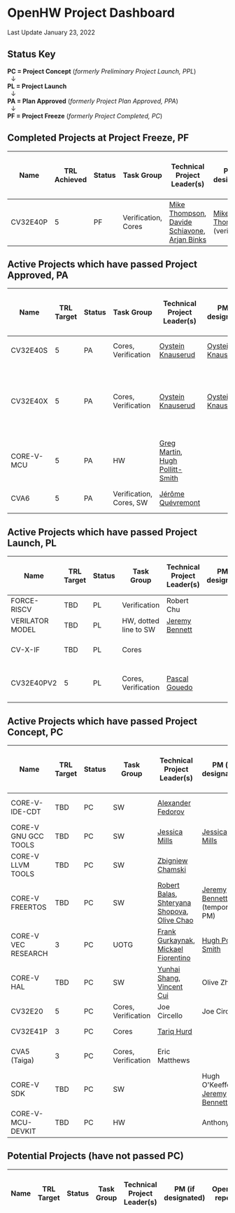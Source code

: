 
# OpenHW Project Dashboard

Last Update January 23, 2022

## Status Key
**PC = Project Concept** (*formerly Preliminary Project Launch, PPL*)  
&nbsp; &#8595;  
**PL = Project Launch**  
&nbsp; &#8595;  
**PA = Plan Approved** (*formerly Project Plan Approved, PPA*)  
&nbsp; &#8595;  
**PF = Project Freeze** (*formerly Project Completed, PC*)


## Completed Projects at Project Freeze, PF

| Name     	  | TRL Achieved | Status 	| Task Group                          | Technical Project Leader(s)                   | PM (if designated) 	| OpenHW repo(s)  | EF Project 		| ECLIPSE CQ   	|  PC 		| PL 		|PA 		| PF 		|Project Proposal (or Readme File) 						|
|----------	  |-------- |--------	|-----------------------------	|----------------------------------------------	|--------------------	|--------------	  | -----------------  	|-------------- |------------ 	|-------------- |-------------- |-------------- |---------------------------------------------------------------------- |
| CV32E40P 	  | 5     	| PF     	| Verification,  Cores 		| [Mike Thompson](https://github.com/orgs/openhwgroup/people/MikeOpenHWGroup),  [Davide Schiavone](https://github.com/orgs/openhwgroup/people/davideschiavone), [Arjan Binks](https://github.com/orgs/openhwgroup/people/Silabs-ArjanB)  	| [Mike Thompson](https://github.com/orgs/openhwgroup/people/MikeOpenHWGroup) (verif) | [cv32e40p](https://github.com/openhwgroup/cv32e40p)        | CORE-V Cores      	| [22444](https://dev.eclipse.org/ipzilla/show_bug.cgi?id=22444), [22415](https://dev.eclipse.org/ipzilla/show_bug.cgi?id=22415), [22867](http://dev.eclipse.org/ipzilla/show_bug.cgi?id=22867). [22987](https://dev.eclipse.org/ipzilla/show_bug.cgi?id=22987) 	| grandfathered | grandfathered	| grandfathered	|RTL Freeze [REL 1.0.0](https://projects.eclipse.org/projects/openhw.corev/downloads) 2021.01.20(A)	| [core-v cv32e40p readme](https://github.com/openhwgroup/cv32e40p/blob/master/README.md)		|


## Active Projects which have passed Project Approved, PA

| Name     	  | TRL Target | Status 	| Task Group                          | Technical Project Leader(s)                   |  PM (if designated)  	| OpenHW repo(s)  | EF Project 		| ECLIPSE CQ   	|  PC 		| PL 		|PA 		| Project Proposal (or Readme File) 						| Project Plan |
|----------	 |--------  |--------	|-----------------------------	|----------------------------------------------	|--------------------	|--------------	  | -----------------  	|-------------- |------------ 	|-------------- |-------------- |---------------------------------------------------------------------- | ---------------------------------------------------------------------- |
| CV32E40S  		| 5     	|  PA | Cores, Verification                  | [Oystein Knauserud](https://github.com/silabs-oysteink) 					|      [Oystein Knauserud](https://github.com/silabs-oysteink)		| [cv32e40s](https://github.com/openhwgroup/cv32e40s)     | CORE-V Cores 	|    	| 21.02.22 (A)	| 21.02.22 (A) 		| 21.03.22 (A)		| [cv32e40s combined PPL/PL](https://github.com/openhwgroup/core-v-docs/blob/master/program/Project-Descriptions-and-Plans/CV32E40S/CV32E40S-PPL.md)								|  [PA slides, ](https://github.com/openhwgroup/core-v-docs/blob/master/program/Project-Descriptions-and-Plans/CV32E40S/CV32E40X_CV32E40S_project_plan.pdf)       [PA checklist](https://github.com/openhwgroup/core-v-docs/blob/master/program/Project-Descriptions-and-Plans/CV32E40S/CV32E40X_CV32E40S_PA.xlsx)         |
| CV32E40X  		| 5     	|  PA | Cores, Verification                  | [Oystein Knauserud](https://github.com/silabs-oysteink) 					|      [Oystein Knauserud](https://github.com/silabs-oysteink)		| [cv32e40x](https://github.com/openhwgroup/cv32e40x)     | CORE-V Cores 	| [23159](https://dev.eclipse.org/ipzilla/show_bug.cgi?id=23159) [22398](https://dev.eclipse.org/ipzilla/show_bug.cgi?id=23398) [23401](https://dev.eclipse.org/ipzilla/show_bug.cgi?id=23401) [23465](https://dev.eclipse.org/ipzilla/show_bug.cgi?id=23465) [23532](https://dev.eclipse.org/ipzilla/show_bug.cgi?id=23532) [23538](https://dev.eclipse.org/ipzilla/show_bug.cgi?id=23538) [23349](https://dev.eclipse.org/ipzilla/show_bug.cgi?id=23349) [23537](https://dev.eclipse.org/ipzilla/show_bug.cgi?id=23537)      	| 21.02.22 (A)	| 21.02.22 (A) 		| 21.03.22 (A)		| [cv32e40x combined PPL/PL](https://github.com/openhwgroup/core-v-docs/blob/master/program/Project-Descriptions-and-Plans/CV32E40X/CV32E40X-PPL.md)		|  [PA slides, ](https://github.com/openhwgroup/core-v-docs/blob/master/program/Project-Descriptions-and-Plans/CV32E40X/CV32E40X_CV32E40S_project_plan.pdf)   [PA checklist](https://github.com/openhwgroup/core-v-docs/blob/master/program/Project-Descriptions-and-Plans/CV32E40X/CV32E40X_CV32E40S_PA.xlsx)
| CORE-V-MCU   	| 5     	|  PA | HW              | [Greg Martin](https://github.com/gmartin102), 	[Hugh Pollitt-Smith](https://github.com/orgs/openhwgroup/people/hpollittsmith)   |       		| [core-v-mcu](https://github.com/openhwgroup/core-v-mcu)          	  |  	|        	| 20.10.05 (A)	| 21.04.26 (A) 		| 21.12.12 (A)	| [Project Launch](https://github.com/openhwgroup/core-v-docs/blob/master/program/Project-Descriptions-and-Plans/CORE-V%20MCU%20SoC/MCU%20PL%20Document.md),	[Plan Approved](https://github.com/openhwgroup/core-v-docs/blob/master/program/Project-Descriptions-and-Plans/CORE-V%20MCU%20SoC/PA%20document%20Oct%2025%202021.md)					 	| [core-v-mcu planning spreadsheet](https://github.com/openhwgroup/core-v-docs/blob/master/program/Project-Descriptions-and-Plans/CORE-V%20MCU%20SoC/MCU%20SoC%20Project%20Plan%20at%20PL.xlsx)	|
| CVA6  		| 5     	|  PA | Verification, Cores, SW         | [Jérôme Quévremont](https://github.com/orgs/openhwgroup/people/jquevremont) 				|  		| [cva6](https://github.com/openhwgroup/cva6)       	  | CORE-V Cores 	| [22416](https://dev.eclipse.org/ipzilla/show_bug.cgi?id=22416)       	| 20.09.28 (A)	| 2021.01.20(A) | 2022.02.28(A)		| [CVA6 PPL](https://github.com/openhwgroup/core-v-docs/blob/master/program/Project-Descriptions-and-Plans/CVA6/CVA6-preliminary-project-proposal.md)<br/>[CVA6 PL](https://github.com/openhwgroup/core-v-docs/blob/master/program/Project-Descriptions-and-Plans/CVA6/CVA6-project-launch.pptx) |  [CVA6 PA](https://github.com/openhwgroup/core-v-docs/blob/master/program/Project-Descriptions-and-Plans/CVA6/CVA6-plan-approved-2022.md) |


## Active Projects which have passed Project Launch, PL

| Name     	  | TRL Target | Status 	| Task Group                          | Technical Project Leader(s)                   |  PM (if designated)  	| OpenHW repo(s)  | EF Project 		| ECLIPSE CQ   	|  PC 		| PL 		|PA 		| Project Proposal (or Readme File) 						| Project Plan |
|----------	 |--------  |--------	|-----------------------------	|----------------------------------------------	|--------------------	|--------------	  | -----------------  	|-------------- |------------ 	|-------------- |-------------- |---------------------------------------------------------------------- | ---------------------------------------------------------------------- |
| FORCE-RISCV  		| TBD     	|  PL | Verification                  | Robert Chu					|      		| [force-riscv](https://github.com/openhwgroup/force-riscv)     |  	|        	| 20.09.28 (A)	| 20.10.26 (A) 		| TBD		| [force-riscv pl](https://github.com/openhwgroup/core-v-docs/blob/master/program/Project-Descriptions-and-Plans/FORCE-RISCV/FORCE-RISCV%20ISG%20project%20proposal.md)								|                 |
| VERILATOR MODEL  	| TBD     	|  PL | HW, dotted line to SW             | [Jeremy Bennett](https://github.com/jeremybennett) |      		| [core-v-mcu](https://github.com/openhwgroup/core-v-mcu)     	  |  	|        	| 21.03.22 (A)	| 21.05.24 (A) 		| 		| 	[Verilator Modeling PL](https://github.com/openhwgroup/core-v-docs/blob/master/program/Project-Descriptions-and-Plans/Verilator%20Model/verilator-modeling-pl.md)				 	|
| CV-X-IF  	| TBD     	|  PL | Cores              |   |    		|     [core-v-xif](https://github.com/openhwgroup/core-v-xif)   	  | 	|   	     	| 21.06.28 (A)	| 21.12.12 (A) 		| 	TBD	| 	[CV-X-IF PC](https://github.com/openhwgroup/core-v-docs/blob/master/program/Project-Descriptions-and-Plans/CV-X-IF/CV_X_Interface_project_concept.pdf), [Project Launch](https://github.com/openhwgroup/core-v-docs/blob/master/program/Project-Descriptions-and-Plans/CV-X-IF/CV_X_Interface_project_launch.pdf)| 
| CV32E40PV2  	| 5     	|  PL | Cores, Verification              | [Pascal Gouedo](https://github.com/pascalgouedo)   |   		| [cv32e40p](https://github.com/openhwgroup/cv32e40p)          	  |  	|        	| 21.06.28 (A)	| TBD 		| TBD		| [Project Concept, ](https://github.com/openhwgroup/core-v-docs/blob/master/program/Project-Descriptions-and-Plans/CV32E40Pv2/Project_Concept_for_CV32E40Pv2_June%2028.md) [PC presentation](https://github.com/openhwgroup/core-v-docs/blob/master/program/Project-Descriptions-and-Plans/CV32E40Pv2/CV32E40P%20v2%20Project%20Concept%20June%2028%202021.pptx), [PL slides](https://github.com/openhwgroup/core-v-docs/blob/master/program/Project-Descriptions-and-Plans/CV32E40Pv2/CV32E40Pv2%20Project%20Launch%20Nov%2022%202021.pptx) | [task list at PL](https://github.com/openhwgroup/core-v-docs/blob/master/program/Project-Descriptions-and-Plans/CV32E40Pv2/CV32E40P%20v2%20task%20list.xlsx) | 


## Active Projects which have passed Project Concept, PC

| Name     	  	| TRL Target 	| Status | Task Group                   | Technical Project Leader(s)                   	|  PM (if designated)  			| OpenHW repo(s)  			| EF Project 		| ECLIPSE CQ   	|  PC 		| PL 		|PA 		| Project Proposal (or Readme File) 						|
|----------	  	|--------   	|--------|-----------------------------	|----------------------------------------------		|--------------------			|--------------	  			| -----------------  	|-------------- |------------ 	|-------------- |-------------- |---------------------------------------------------------------------- |
| CORE-V-IDE-CDT  	| TBD     	| PC     | SW                           | [Alexander Fedorov](https://github.com/orgs/openhwgroup/people/ruspl-afed) 	|       	| [core-v-ide-cdt](https://github.com/openhwgroup/core-v-ide-cdt)  | CORE-V Cores 	| [22867](http://dev.eclipse.org/ipzilla/show_bug.cgi?id=22867)     	| 20.08.31(A) 	| TBD 	| TBD		| [core-v-ide-cdt ppl](https://github.com/openhwgroup/core-v-docs/blob/master/program/Project-Descriptions-and-Plans/CORE-V%20IDE/CORE-V%20IDE%20prelminary%20project%20proposal.md)			|
| CORE-V GNU GCC TOOLS  | TBD     	|  PC 	| SW                            | [Jessica Mills](https://github.com/jessicamills) 				| [Jessica Mills](https://github.com/jessicamills)  		| [corev-gcc](https://github.com/openhwgroup/corev-gcc)       |  	|        	| 20.10.05 (A)	| TBD	 	| TBD 		|  [core-v gnu gcc tools ppl](https://github.com/openhwgroup/core-v-docs/blob/master/program/Project-Descriptions-and-Plans/CORE-V%20GNU-Tools/core-v-gnu-tools-ppl.md) 	|							 	|	
| CORE-V LLVM TOOLS  	| TBD     	|  PC 	| SW              		| [Zbigniew Chamski](https://github.com/PicoPET)    	|       		| [corev-llvm-project](https://github.com/openhwgroup/corev-llvm-project)     	  |  	|        	| 20.11.30 (A)	| TBD 		| TBD		| [llvm-toolchain-ppl](https://github.com/openhwgroup/core-v-docs/blob/master/program/Project-Descriptions-and-Plans/LLVM%20Toochain/llvm-toolchain-ppl.md)	
| CORE-V FREERTOS  	| TBD     	|  PC 	| SW              		| [Robert Balas](https://github.com/bluewww), [Shteryana Shopova](https://github.com/shteryana), [Olive Chao](https://github.com/olivetreezhao)    |  [Jeremy Bennett](https://github.com/jeremybennett) (temporary PM)     		| [core-v-freertos](https://github.com/openhwgroup/core-v-freertos)     	  |  	|        	| 20.11.30 (A)	| TBD 		| TBD		| [core-v-free-rtos-ppl](https://github.com/openhwgroup/core-v-docs/blob/master/program/Project-Descriptions-and-Plans/Free%20RTOS/core-v-free-rtos-ppl.md)	
| CORE-V VEC RESEARCH  	| 3     	|  PC 	| UOTG              		| [Frank Gurkaynak](https://github.com/gurkaynak), [Mickael Fiorentino](https://github.com/mickaelfiorentino) |  [Hugh Pollitt Smith](https://github.com/orgs/openhwgroup/people/hpollittsmith)     		| TBD       	  |  	|        	| 20.11.30 (A)	| TBD 		| TBD		| [core-v-VEC research ppl](https://github.com/openhwgroup/core-v-docs/blob/master/program/Project-Descriptions-and-Plans/CORE-V%20VEC%20Research/PPL%20proposal%20for%20Core-V-VEC%20Research%20Project.md)	
| CORE-V HAL   		| TBD  		|  PC 	| SW              		| [Yunhai Shang](https://github.com/shangyunhai), [Vincent Cui](https://github.com/VincentCui632) |  Olive Zhao   		| TBD       	  |  	|        	| 21.06.28 (A)	| TBD 		| TBD		| [HAL PC](https://github.com/openhwgroup/core-v-docs/blob/master/program/Project-Descriptions-and-Plans/CORE-V-HAL/Project-Concept-HAL.md), [HAL PC reqs. pres.](https://github.com/openhwgroup/core-v-docs/blob/master/program/Project-Descriptions-and-Plans/CORE-V-HAL/Hardware%20-Abstraction-Layer-HAL-Requirements-for-PC.pptx)	
| CV32E20  		| 5     	|  PC 	| Cores, Verification           | Joe Circello  					|  Joe Circello    	| TBD       	  | 	|   	     	| 21.06.28 (A)	| TBD 		| 	TBD	| 	[CVE20 PC](https://github.com/openhwgroup/core-v-docs/blob/master/program/Project-Descriptions-and-Plans/CVE20/Project%20Concept%20for%20CV32E20.md)		 	|
| CV32E41P  		| 3     	|  PC 	| Cores              		| [Tariq Hurd](https://github.com/tariqkurd-repo)  	|     					| [cv32e41p](https://github.com/openhwgroup/cv32e41p)       	  | 	|   	     	| 21.06.28 (A)	| TBD 		| 	TBD	| 	[CV32E41P PC](https://github.com/openhwgroup/core-v-docs/blob/master/program/Project-Descriptions-and-Plans/CV32E41P/CV32E41P%20project%20proposal.md)| 
| CVA5 (Taiga)  | 3     	| PC | Cores, Verification             | Eric Matthews |      		|     TBD	  |  	|        	| 21.07.23 (A)	|  	TBD	| TBD		| 	[Taiga PC](https://github.com/openhwgroup/core-v-docs/blob/master/program/Project-Descriptions-and-Plans/CORE-V%20CVA5/PC-Taiga-CVA5.md)  [Taiga TWG pres.](https://github.com/openhwgroup/core-v-docs/blob/master/program/Project-Descriptions-and-Plans/CVA5/SFU_taiga_formal_overview_openhw-2021-28jun.pdf)		 	|
| CORE-V  SDK  	| TBD     	| PC | SW             |  |   Hugh O'Keeffe, [Jeremy Bennett](https://github.com/jeremybennett)  		|     TBD	  |  	|        	| 21.09.27 (A)	|  	TBD	| TBD		| 	  [SDK Project Concept](https://github.com/openhwgroup/core-v-docs/blob/master/program/Project-Descriptions-and-Plans/SDK/sdk-project-concept.md)		 	|
| CORE-V-MCU-DEVKIT  | TBD     	| PC | HW             |  |   Anthony Le  		|     TBD	  |  	|        	| 21.12.12 (A)	|  	TBD	| TBD		| 	  [Project Concept](https://github.com/openhwgroup/core-v-docs/blob/master/program/Project-Descriptions-and-Plans/CORE-V-MCU-DEV-KIT/CORE-V_DEV-KIT_project_concept_approved.md)	 	|



## Potential Projects (have not passed PC)

| Name     	  | TRL Target | Status 	| Task Group                     | Technical Project Leader(s)                   |  PM (if designated)  	| OpenHW repo(s)  | EF Project 		| ECLIPSE CQ   	|  PC 		| PL 		|PA 		| Project Proposal (or Readme File) 						|
|----------	 |--------  |--------	|-----------------------------	|----------------------------------------------	|--------------------	|--------------	  | -----------------  	|-------------- |------------ 	|-------------- |-------------- |---------------------------------------------------------------------- |

